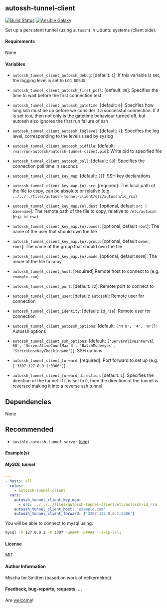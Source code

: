 ## autossh-tunnel-client

[![Build Status](https://travis-ci.org/Oefenweb/ansible-autossh-tunnel-client.svg?branch=master)](https://travis-ci.org/Oefenweb/ansible-autossh-tunnel-client)
[![Ansible Galaxy](http://img.shields.io/badge/ansible--galaxy-autossh--tunnel--client-blue.svg)](https://galaxy.ansible.com/Oefenweb/autossh-tunnel-client)

Set up a persistent tunnel (using `autossh`) in Ubuntu systems (client side).

#### Requirements

None

#### Variables

* `autossh_tunnel_client_autossh_debug`: [default: `1`]: If this variable is set, the logging level is set to `LOG_DEBUG`
* `autossh_tunnel_client_autossh_first_poll`: [default: `30`]: Specifies the time to wait before the first connection test
* `autossh_tunnel_client_autossh_gatetime`: [default: `0`]: Specifies how long ssh must be up before we consider it a successful connection. If it is set to `0`, then not only is the gatetime behaviour turned off, but autossh also ignores the first run failure of ssh
* `autossh_tunnel_client_autossh_loglevel`: [default: `7`]: Specifies the log level, corresponding to the levels used by syslog
* `autossh_tunnel_client_autossh_pidfile`: [default: `/var/run/autossh/autossh-tunnel-client.pid`]: Write pid to specified file
* `autossh_tunnel_client_autossh_poll`: [default: `60`]: Specifies the connection poll time in seconds

* `autossh_tunnel_client_key_map`: [default: `[]`]: SSH key declarations
* `autossh_tunnel_client_key_map.{n}.src`: [required]: The local path of the file to copy, can be absolute or relative (e.g. `../../../files/autossh-tunnel-client/etc/autossh/id_rsa`)
* `autossh_tunnel_client_key_map.{n}.dest`: [optional, default `src | basename`]: The remote path of the file to copy, relative to `/etc/autossh` (e.g. `id_rsa`)
* `autossh_tunnel_client_key_map.{n}.owner`: [optional, default `root`]: The name of the user that should own the file
* `autossh_tunnel_client_key_map.{n}.group`: [optional, default `owner`, `root`]: The name of the group that should own the file
* `autossh_tunnel_client_key_map.{n}.mode`: [optional, default `0600`]: The mode of the file to copy

* `autossh_tunnel_client_host`: [required] Remote host to connect to (e.g. `example.com`)
* `autossh_tunnel_client_port`: [default: `22`]: Remote port to connect to
* `autossh_tunnel_client_user`: [default: `autossh`]: Remote user for connection
* `autossh_tunnel_client_identity`: [default: `id_rsa`]: Remote user for connection

* `autossh_tunnel_client_autossh_options`: [default: `['M 0', '4', 'N']`]: Autossh options
* `autossh_tunnel_client_ssh_options`: [default: `['ServerAliveInterval 60', 'ServerAliveCountMax 3', 'BatchMode=yes', 'StrictHostKeyChecking=no']`]: SSH options

* `autossh_tunnel_client_forward`: [required]: Port forward to set up (e.g. `['3307:127.0.0.1:3306']`)
* `autossh_tunnel_client_forward_direction`: [default: `L`]: Specifies the direction of the tunnel. If it is set to `R`, then the direction of the tunnel is reversed making it into a reverse ssh tunnel

## Dependencies

None

## Recommended

* `ansible-autossh-tunnel-server` ([see](https://github.com/Oefenweb/ansible-autossh-tunnel-server))

#### Example(s)

##### MySQL tunnel

```yaml
---
- hosts: all
  roles:
    - autossh-tunnel-client
  vars:
    autossh_tunnel_client_key_map:
      - src: ../../../files/autossh-tunnel-client/etc/autossh/id_rsa
    autossh_tunnel_client_host: 'example.com'
    autossh_tunnel_client_forward: ['3307:127.0.0.1:3306']
```

You will be able to connect to mysql using:

```bash
mysql -h 127.0.0.1 -P 3307 -u#### -p#### --skip-ssl;
```

#### License

MIT

#### Author Information

Mischa ter Smitten (based on work of netkernelroc)

#### Feedback, bug-reports, requests, ...

Are [welcome](https://github.com/Oefenweb/ansible-autossh-tunnel-client/issues)!
